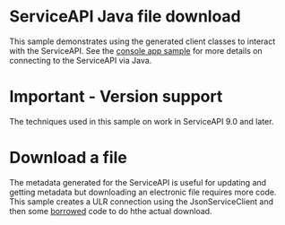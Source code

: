 # ServiceAPI Java file download

This sample demonstrates using the generated client classes to interact with the ServiceAPI. See the [console app sample](MyTestConsole) for more details on connecting to the ServiceAPI via Java.

# Important - Version support

The techniques used in this sample on work in ServiceAPI 9.0 and later.

# Download a file

The metadata generated for the ServiceAPI is useful for updating and getting metadata but downloading an electronic file requires more code. This sample creates a ULR connection using the JsonServiceClient and then some [borrowed](https://www.codejava.net/java-se/networking/use-httpurlconnection-to-download-file-from-an-http-url) code to do hthe actual download.
